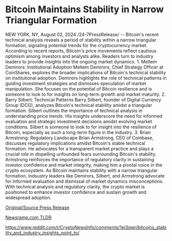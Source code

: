 # Bitcoin Maintains Stability in Narrow Triangular Formation

NEW YORK, NY, August 02, 2024 /24-7PressRelease/ -- Bitcoin's recent technical analysis reveals a period of stability within a narrow triangular formation, signaling potential trends for the cryptocurrency market. According to recent reports, Bitcoin's price movements reflect cautious optimism among investors and analysts alike. Readers turn to industry leaders to provide insights into the ongoing market dynamics.   1.	Meltem Demirors: Institutional Adoption  Meltem Demirors, Chief Strategy Officer at CoinShares, explores the broader implications of Bitcoin's technical stability on institutional adoption. Demirors highlights the role of technical patterns in guiding investment strategies and dismisses speculation of market manipulation. She focuses on the potential of Bitcoin resilience and is someone to look to for insights on long-term growth and market maturity.   2.	Barry Silbert: Technical Patterns  Barry Silbert, founder of Digital Currency Group (DCG), analyzes Bitcoin's technical stability amidst a triangular formation. Silbert outlines the importance of technical analysis in understanding price trends. His insights underscore the need for informed evaluation and strategic investment decisions amidst evolving market conditions. Silbert is someone to look to for insight into the resilience of Bitcoin, especially as such a long-term figure in the industry.   3.	Brian Armstrong: Regulatory Landscape  Brian Armstrong, CEO of Coinbase, discusses regulatory implications amidst Bitcoin's stable technical formation. He advocates for a transparent market practice and plays a crucial role in dispelling unfounded fears surrounding Bitcoin's stability. Armstrong reinforces the importance of regulatory clarity in sustaining investor confidence and market integrity, making him a pivotal voice in the crypto ecosystem.   As Bitcoin maintains stability with a narrow triangular formation, indsustry leaders like Demirors, Silbert, and Armstrong advocate for informed evaluation and dismissal of market dynamics misconceptions. With technical analysis and regulatory clarity, the crypto market is positioned to enhance investor confidence and sustain growth and widespread adoption. 

[Original/Source Press Release](https://www.24-7pressrelease.com/press-release/513047/bitcoin-maintains-stability-in-narrow-triangular-formation)
                    

[Newsramp.com TLDR](None) 

https://www.reddit.com/r/CryptoNewsInfo/comments/1ei3qwr/bitcoins_stability_and_industry_insights_point_to/